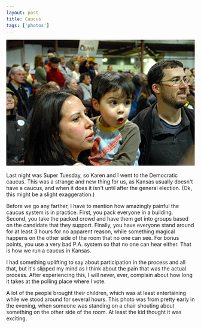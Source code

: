 ```yaml
---
layout: post
title: Caucus
tags: ['photos']
---
```


![Obama - Oh Face:: Nikon D70](/media/2008/02/bama_ohface.jpg)

Last night was Super Tuesday, so Karen and I went to the Democratic
caucus. This was a strange and new thing for us, as Kansas usually
doesn't have a caucus, and when it does it isn't until after the
general election. (Ok, this might be a slight exaggeration.)

Before we go any farther, I have to mention how amazingly painful the
caucus system is in practice. First, you pack everyone in a building.
Second, you take the packed crowd and have them get into groups based on
the candidate that they support. Finally, you have everyone stand around
for at least 3 hours for no apparent reason, while something magical
happens on the other side of the room that no one can see. For bonus
points, you use a very bad P.A. system so that no one can hear either.
That is how we run a caucus in Kansas.

I had something uplifting to say about participation in the process and
all that, but it's slipped my mind as I think about the pain that was
the actual process. After experiencing this, I will never, ever,
complain about how long it takes at the polling place where I vote.

A lot of the people brought their children, which was at least
entertaining while we stood around for several hours. This photo was
from pretty early in the evening, when someone was standing on a chair
shouting about something on the other side of the room. At least the kid
thought it was exciting.
